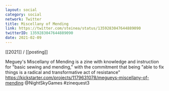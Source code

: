 ```yaml
---
layout: social
category: social
network: Twitter
title: Miscellany of Mending
link: https://twitter.com/steinea/status/1359283047644889090
twitterID: 1359283047644889090
date: 2021-02-09
---
```


[[2021]] / [[posting]]

Meguey's Miscellany of Mending is a zine with knowledge and instruction for "basic sewing and mending," with the commitment that being "able to fix things is a radical and transformative act of resistance" <https://kickstarter.com/projects/1179631078/megueys-miscellany-of-mending> @NightSkyGames  #zinequest3

